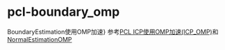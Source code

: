 # pcl-boundary_omp
BoundaryEstimation使用OMP加速}
参考[PCL ICP使用OMP加速(ICP_OMP)](https://blog.csdn.net/u014493244/article/details/130208393)和[NormalEstimationOMP](https://github.com/PointCloudLibrary/pcl/blob/pcl-1.14.1/features/include/pcl/features/impl/normal_3d_omp.hpp)
